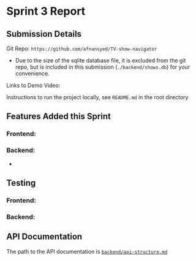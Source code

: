 # Sprint 3 Report

## Submission Details
Git Repo: `https://github.com/afnansyed/TV-show-navigator`
- Due to the size of the sqlite database file, it is excluded from the git repo, but is included in this submission (`./backend/shows.db`) for your convenience.

Links to Demo Video:

Instructions to run the project locally, see `README.md` in the root directory

## Features Added this Sprint
### Frontend:

### Backend:
- 

## Testing
### Frontend:
    
### Backend:

## API Documentation

The path to the API documentation is [`backend/api-structure.md`](backend/api-structure.md)

